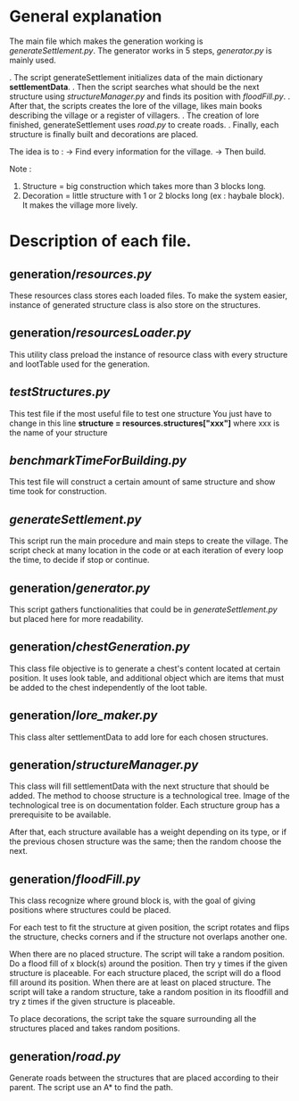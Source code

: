 # General explanation

The main file which makes the generation working is *generateSettlement.py*.
The generator works in 5 steps, *generator.py* is mainly used.


. The script generateSettlement initializes data of the main dictionary **settlementData**.
. Then the script searches what should be the next structure using *structureManager.py* and finds its position with *floodFill.py*.
. After that, the scripts creates the lore of the village, likes main books describing the village or a register of villagers.
. The creation of lore finished, generateSettlement uses *road.py* to create roads.
. Finally, each structure is finally built and decorations are placed. 

The idea is to :
-> Find every information for the village.
-> Then build.


Note : 
1. Structure = big construction which takes more than 3 blocks long.
2. Decoration = little structure with 1 or 2 blocks long (ex : haybale block). It makes the village more lively.


# Description of each file.

## generation/*resources.py*

These resources class stores each loaded files. 
To make the system easier, instance of generated structure class is also store on the structures.


## generation/*resourcesLoader.py*

This utility class preload the instance of resource class with every structure and lootTable used for the generation.


## *testStructures.py*

This test file if the most useful file to test one structure
You just have to change in this line **structure = resources.structures["xxx"]** where xxx is the name of your structure


## *benchmarkTimeForBuilding.py*

This test file will construct a certain amount of same structure and show time took for construction.


## *generateSettlement.py*

This script run the main procedure and main steps to create the village. 
The script check at many location in the code or at each iteration of every loop the time, to decide if stop or continue.


## generation/*generator.py*

This script gathers functionalities that could be in *generateSettlement.py* but placed here for more readability.


## generation/*chestGeneration.py*

This class file objective is to generate a chest's content located at certain position. 
It uses look table, and additional object which are items that must be added to the chest independently of the loot table.


## generation/*lore_maker.py*

This class alter settlementData to add lore for each chosen structures.


## generation/*structureManager.py*

This class will fill settlementData with the next structure that should be added. 
The method to choose structure is a technological tree.
Image of the technological tree is on documentation folder.
Each structure group has a prerequisite to be available.
 
After that, each structure available has a weight depending on its type, or if the previous chosen structure was the same; then the random choose the next.


## generation/*floodFill.py*

This class recognize where ground block is, with the goal of giving positions where structures could be placed.

For each test to fit the structure at given position, the script rotates and flips the structure, checks corners and if the structure not overlaps another one.

When there are no placed structure. The script will take a random position. Do a flood fill of x block(s) around the position. Then try y times if the given structure is placeable. 
For each structure placed, the script will do a flood fill around its position.
When there are at least on placed structure. The script will take a random structure, take a random position in its floodfill and try z times if the given structure is placeable.

To place decorations, the script take the square surrounding all the structures placed and takes random positions. 


## generation/*road.py*

Generate roads between the structures that are placed according to their parent. The script use an A* to find the path.